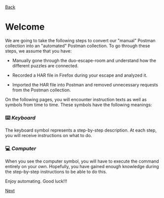 [Back](../../../00.%20start.md)

# Welcome

We are going to take the following steps to convert our "manual" Postman collection into an "automated" Postman collection. To go through these steps, we assume that you have:

- Manually gone through the duo-escape-room and understand how the different puzzles are connected.

- Recorded a HAR file in Firefox during your escape and analyzed it.

- Imported the HAR file into Postman and removed unnecessary requests from the Postman collection.

On the following pages, you will encounter instruction texts as well as symbols from time to time. These symbols have the following meanings:

### :keyboard: ***Keyboard***

The keyboard symbol represents a step-by-step description. At each step, you will receive instructions on what to do.

### :computer: ***Computer***

When you see the computer symbol, you will have to execute the command entirely on your own. Hopefully, you have gained enough knowledge during the step-by-step instructions to be able to do this.

Enjoy automating. Good luck!!!

[Next](01.%20intro.md)
